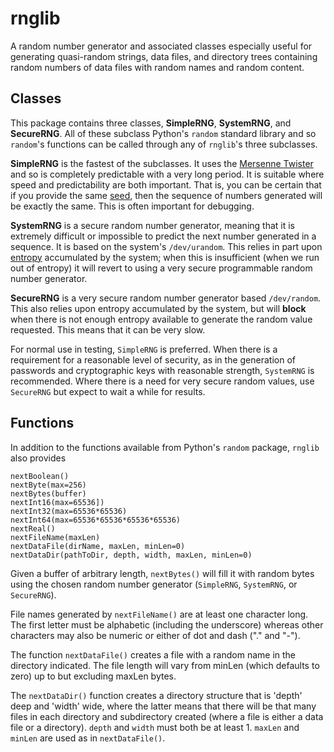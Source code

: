# rnglib

A random number generator and associated classes
especially useful for generating
quasi-random strings, data files, and directory trees containing
random numbers of data files with random names and random content.

## Classes

This package contains three classes, **SimpleRNG**, **SystemRNG**,
and **SecureRNG**.  All of these subclass Python's `random` standard
library and so `random`'s functions can be called through any
of `rnglib`'s three subclasses.

**SimpleRNG** is the fastest of the subclasses.  It uses the
[Mersenne Twister](https://en.wikipedia.org/wiki/Mersenne_Twister)
and so is completely predictable with a very long period.
It is suitable where speed and predictability are both important.
That is, you can be certain that if you provide the same
[seed](https://en.wikipedia.org/wiki/Random_seed),
then the sequence of numbers generated will be exactly the same.  This is
often important for debugging.

**SystemRNG** is a secure random number generator, meaning that it is
extremely difficult or impossible to predict the next number
generated in a sequence.  It is based on the system's `/dev/urandom`.
This relies in part upon
[entropy](https://en.wikipedia.org/wiki/Entropy (Computing))
accumulated by the system; when
this is insufficient (when we run out of entropy) it will revert to using
a very secure programmable random number generator.

**SecureRNG** is a very secure random number generator based
`/dev/random`.  This also relies upon entropy accumulated by the
system, but will **block** when there is not enough entropy available
to generate the random value requested.  This means that it can be
very slow.

For normal use in testing, `SimpleRNG` is preferred.  When there is
a requirement for a reasonable level of security, as in the
generation of passwords and cryptographic keys with reasonable
strength, `SystemRNG` is recommended.  Where there is a need for
very secure random values, use `SecureRNG` but expect to wait a
while for results.

## Functions

In addition to the functions available from Python's `random` package,
`rnglib` also provides

	nextBoolean()
	nextByte(max=256)
	nextBytes(buffer)
	nextInt16(max=65536])
	nextInt32(max=65536*65536)
	nextInt64(max=65536*65536*65536*65536)
	nextReal()
	nextFileName(maxLen)
	nextDataFile(dirName, maxLen, minLen=0)
	nextDataDir(pathToDir, depth, width, maxLen, minLen=0)

Given a buffer of arbitrary length, `nextBytes()` will fill it with random
bytes using the chosen random number generator (`SimpleRNG`, `SystemRNG`,
or `SecureRNG`).

File names generated by `nextFileName()` are at least one character long.
The first letter must be alphabetic (including the underscore)
whereas other characters may also be numeric or either of dot and dash
("." and "-").

The function `nextDataFile()` creates a file with a random name in the
directory indicated.  The file length will vary from minLen (which
defaults to zero) up to but excluding maxLen bytes.

The `nextDataDir()` function creates a directory structure that is
'depth' deep and 'width' wide, where the latter means that there
will be that many files in each directory and subdirectory created
(where a file is either a data file or a directory). `depth` and
`width` must both be at least 1.  `maxLen` and `minLen` are used as in
`nextDataFile()`.

